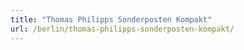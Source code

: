 ```yaml
---
title: "Thomas Philipps Sonderposten Kompakt"
url: /berlin/thomas-philipps-sonderposten-kompakt/
---
```


